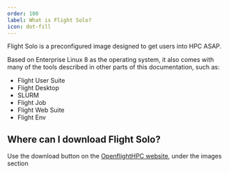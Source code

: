 ```yaml
---
order: 100
label: What is Flight Solo?
icon: dot-fill
---
```


Flight Solo is a preconfigured image designed to get users into HPC ASAP. 

Based on Enterprise Linux 8 as the operating system, it also comes with many of the tools described in other parts of this documentation, such as:

- Flight User Suite
- Flight Desktop
- SLURM
- Flight Job
- Flight Web Suite
- Flight Env


## Where can I download Flight Solo?

Use the download button on the [OpenflightHPC website](https://www.openflighthpc.org/), under the images section